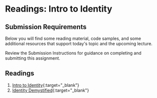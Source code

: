 # Readings: Intro to Identity

## Submission Requirements

Below you will find some reading material, code samples, and some additional resources that support today's topic and the upcoming lecture.

Review the Submission Instructions for guidance on completing and submitting this assignment.

## Readings

1. [Intro to Identity](https://docs.microsoft.com/en-us/aspnet/core/security/authentication/identity?view=aspnetcore-2.1&tabs=visual-studio%2Caspnetcore2x){:target="_blank"} 
1. [Identity Demystified](https://digitalmccullough.com/posts/aspnetcore-auth-system-demystified.html){:target="_blank"}